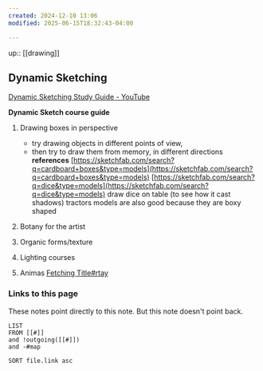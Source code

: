 ```yaml
---
created: 2024-12-10 13:06
modified: 2025-06-15T18:32:43-04:00

---
```

up::  [[drawing]]
## Dynamic Sketching

[Dynamic Sketching Study Guide - YouTube](https://www.youtube.com/watch?v=t6Jc3hjxcLM&list=LL&index=7)



**Dynamic Sketch course guide**

1. Drawing boxes in perspective 
	- try drawing objects in different points of view,
	- then try to draw them from memory, in different directions
**references**
[https://sketchfab.com/search?q=cardboard+boxes&type=models](https://sketchfab.com/search?q=cardboard+boxes&type=models)
[https://sketchfab.com/search?q=dice&type=models](https://sketchfab.com/search?q=dice&type=models)
	 draw dice on table (to see how it cast shadows)
tractors models are also good because they are boxy shaped

2. Botany for the artist
3. Organic forms/texture 
4. Lighting courses
5. Animas
	[Fetching Title#rtay](https://www.youtube.com/watch?v=OjHwwCcJUrA)

### Links to this page
These notes point directly to this note. But this note doesn't point back.
```dataview
LIST
FROM [[#]]
and !outgoing([[#]])
and -#map

SORT file.link asc
```
